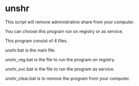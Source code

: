 # unshr
This script will remove administrative share from your computer.

You can choose this program run on registry or as service.

This program consist of 4 files.

unshr.bat is the main file.

unshr_reg.bat is the file to run the program on registry.

unshr_svc.bat is the file to run the program as service.

unshr_clear.bat is to remove the program from your computer.
